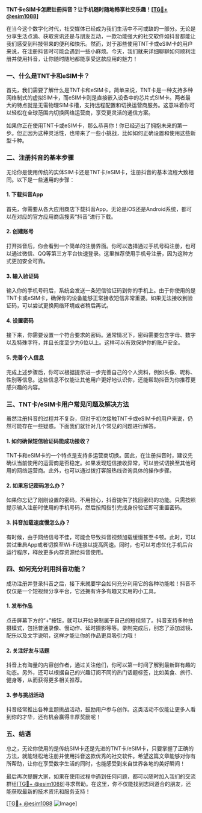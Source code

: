 **TNT卡eSIM卡怎麽註冊抖音？让手机随时随地畅享社交乐趣！[[TG💪+ @esim1088](https://t.me/s/esim1088)]**

在当今这个数字化时代，社交媒体已经成为我们生活中不可或缺的一部分。无论是分享生活点滴、获取资讯还是与朋友互动，一款功能强大的社交软件如抖音都能让我们感受到科技带来的便利和快乐。然而，对于那些使用TNT卡或eSIM卡的用户来说，在注册抖音时可能会遇到一些小麻烦。今天，我们就来详细聊聊如何顺利注册并使用抖音，让你随时随地都能享受这款应用的魅力！

### 一、什么是TNT卡和eSIM卡？

首先，我们需要了解什么是TNT卡和eSIM卡。简单来说，TNT卡是一种支持多种网络制式的虚拟SIM卡，而eSIM卡则是直接嵌入设备中的芯片式SIM卡。两者最大的特点就是无需物理SIM卡槽，支持远程配置和切换运营商服务。这意味着你可以轻松在全球范围内切换网络运营商，享受更灵活的通信方案。

如果你正在使用TNT卡或eSIM卡，那么恭喜你！你已经迈出了拥抱未来的第一步。但正因为这种灵活性，也带来了一些小挑战，比如如何正确设置和使用这些新型卡种。

### 二、注册抖音的基本步骤

无论你是使用传统的实体SIM卡还是TNT卡/eSIM卡，注册抖音的基本流程大致相同。以下是一些通用的步骤：

#### 1. 下载抖音App

首先，你需要从各大应用商店下载抖音App。无论是iOS还是Android系统，都可以在对应的官方应用商店搜索“抖音”进行下载。

#### 2. 创建账号

打开抖音后，你会看到一个简单的注册界面。你可以选择通过手机号码注册，也可以通过微信、QQ等第三方平台快速登录。这里推荐使用手机号注册，因为这种方式更加安全可靠。

#### 3. 输入验证码

输入你的手机号码后，系统会发送一条短信验证码到你的手机上。由于你使用的是TNT卡或eSIM卡，确保你的设备能够正常接收短信非常重要。如果无法接收到验证码，可以尝试更换网络环境或者稍后再试。

#### 4. 设置密码

接下来，你需要设置一个符合要求的密码。通常情况下，密码需要包含字母、数字以及特殊字符，并且长度至少为6位以上。这样可以有效保护你的账户安全。

#### 5. 完善个人信息

完成上述步骤后，你可以根据提示进一步完善自己的个人资料，例如头像、昵称、性别等信息。这些信息不仅能让其他用户更好地认识你，还能帮助抖音为你推荐更感兴趣的内容。

### 三、TNT卡/eSIM卡用户常见问题及解决方法

虽然注册抖音的过程并不复杂，但对于初次接触TNT卡或eSIM卡的用户来说，仍然可能存在一些疑惑。下面我们就针对几个常见的问题进行解答。

#### 1. 如何确保短信验证码能成功接收？

TNT卡和eSIM卡的一个特点是支持多运营商切换。因此，在注册抖音时，建议先确认当前使用的运营商是否稳定。如果发现短信接收异常，可以尝试切换至其他可用的网络运营商。此外，也可以通过拨打客服热线咨询具体的操作步骤。

#### 2. 如果忘记密码怎么办？

如果你忘记了刚刚设置的密码，不用担心，抖音提供了找回密码的功能。只需按照提示输入注册时使用的手机号码，然后按照指引完成身份验证即可重置密码。

#### 3. 抖音加载速度慢怎么办？

有时候，由于网络信号不佳，可能会导致抖音视频加载缓慢甚至卡顿。此时，可以尝试重启App或者切换至Wi-Fi连接以提高网速。同时，也可以考虑优化手机后台运行程序，释放更多内存资源给抖音使用。

### 四、如何充分利用抖音功能？

成功注册并登录抖音之后，接下来就要学会如何充分利用它的各种功能啦！抖音不仅仅是一个短视频分享平台，它还拥有许多有趣又实用的小工具。

#### 1. 发布作品

点击屏幕下方的“+”按钮，就可以开始录制属于自己的短视频了。抖音支持多种拍摄模式，包括普通录像、慢动作、延时摄影等等。录制完成后，别忘了添加滤镜、配乐以及文字说明，这样才能让你的作品更具吸引力哦！

#### 2. 关注好友与话题

抖音上有海量的内容创作者，通过关注他们，你可以第一时间了解到最新鲜有趣的动态。另外，还可以根据自己的兴趣订阅不同的热门话题标签，比如美食、旅行、健身等，从而获得更多相关推荐。

#### 3. 参与挑战活动

抖音经常推出各种主题挑战活动，鼓励用户参与创作。这类活动不仅能让更多人看到你的才华，还有机会赢得丰厚奖励呢！

### 五、结语

总之，无论你使用的是传统SIM卡还是先进的TNT卡/eSIM卡，只要掌握了正确的方法，就能轻松地注册并使用抖音这款优秀的社交软件。希望这篇文章能够对你有所帮助，让你在享受数字生活的同时，也能感受到来自世界各地的美好瞬间！

最后再次提醒大家，如果在使用过程中遇到任何问题，都可以随时加入我们的交流群组[[TG💪+ @esim1088](https://t.me/s/esim1088)]寻求帮助。在这里，你不仅能找到志同道合的朋友，还能获取最新的技术资讯和服务支持！

[[TG💪+ @esim1088](https://t.me/s/esim1088) ![Image](https://i.postimg.cc/4NQfJmqS/Snipaste-2025-05-13-00-14-12.png)]